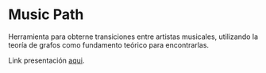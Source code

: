 #  Music Path

Herramienta para obterne transiciones entre artistas musicales, utilizando la
teoría de grafos como fundamento teórico para encontrarlas.

Link presentación [aqui](https://yeiipi.github.io/mupath/).
